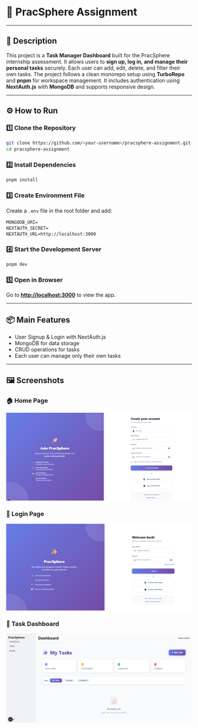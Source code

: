 # 🧠 PracSphere Assignment

---

## 📄 Description

This project is a **Task Manager Dashboard** built for the PracSphere internship assessment. It allows users to **sign up, log in, and manage their personal tasks** securely. Each user can add, edit, delete, and filter their own tasks. The project follows a clean monorepo setup using **TurboRepo** and **pnpm** for workspace management. It includes authentication using **NextAuth.js** with **MongoDB** and supports responsive design.

---

## ⚙️ How to Run

### 1️⃣ Clone the Repository

```bash
git clone https://github.com/<your-username>/pracsphere-assignment.git
cd pracsphere-assignment
```

### 2️⃣ Install Dependencies

```bash
pnpm install
```

### 3️⃣ Create Environment File

Create a `.env` file in the root folder and add:

```env
MONGODB_URI=
NEXTAUTH_SECRET=
NEXTAUTH_URL=http://localhost:3000
```

### 4️⃣ Start the Development Server

```bash
pnpm dev
```

### 5️⃣ Open in Browser

Go to **[http://localhost:3000](http://localhost:3000)** to view the app.

---

## 📦 Main Features

* User Signup & Login with NextAuth.js
* MongoDB for data storage
* CRUD operations for tasks
* Each user can manage only their own tasks

---

## 🖼️ Screenshots

### 🏠 Home Page

![Home Page Screenshot](screenshot1.png)

### 🔐 Login Page

![Login Page Screenshot](screenshot2.png)

### 🗾 Task Dashboard

![Task Dashboard Screenshot](screenshot3.png)



